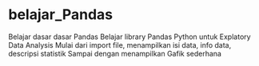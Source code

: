 # belajar_Pandas
Belajar dasar dasar Pandas 
Belajar library Pandas Python untuk Explatory Data Analysis
Mulai dari import file, menampilkan isi data, info data, descripsi statistik
Sampai dengan menampilkan Gafik sederhana
